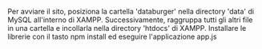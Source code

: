 Per avviare il sito, posiziona la cartella 'databurger' nella directory 'data' di MySQL all'interno di XAMPP. Successivamente, raggruppa tutti gli altri file in una cartella e incollarla nella directory 'htdocs' di XAMPP. Installare le librerie con il tasto npm install ed eseguire l'applicazione app.js
